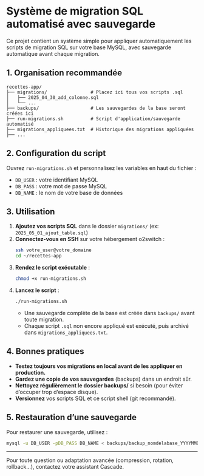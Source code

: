 # Système de migration SQL automatisé avec sauvegarde

Ce projet contient un système simple pour appliquer automatiquement les scripts de migration SQL sur votre base MySQL, avec sauvegarde automatique avant chaque migration.

## 1. Organisation recommandée

```
recettes-app/
├── migrations/                # Placez ici tous vos scripts .sql
│   ├── 2025_04_30_add_colonne.sql
│   └── ...
├── backups/                   # Les sauvegardes de la base seront créées ici
├── run-migrations.sh          # Script d'application/sauvegarde automatisé
├── migrations_appliquees.txt  # Historique des migrations appliquées
├── ...
```

## 2. Configuration du script

Ouvrez `run-migrations.sh` et personnalisez les variables en haut du fichier :
- `DB_USER` : votre identifiant MySQL
- `DB_PASS` : votre mot de passe MySQL
- `DB_NAME` : le nom de votre base de données

## 3. Utilisation

1. **Ajoutez vos scripts SQL** dans le dossier `migrations/` (ex: `2025_05_01_ajout_table.sql`)
2. **Connectez-vous en SSH** sur votre hébergement o2switch :
   ```bash
   ssh votre_user@votre_domaine
   cd ~/recettes-app
   ```
3. **Rendez le script exécutable** :
   ```bash
   chmod +x run-migrations.sh
   ```
4. **Lancez le script** :
   ```bash
   ./run-migrations.sh
   ```
   - Une sauvegarde complète de la base est créée dans `backups/` avant toute migration.
   - Chaque script `.sql` non encore appliqué est exécuté, puis archivé dans `migrations_appliquees.txt`.

## 4. Bonnes pratiques

- **Testez toujours vos migrations en local avant de les appliquer en production.**
- **Gardez une copie de vos sauvegardes** (backups) dans un endroit sûr.
- **Nettoyez régulièrement le dossier backups/** si besoin (pour éviter d’occuper trop d’espace disque).
- **Versionnez** vos scripts SQL et ce script shell (git recommandé).

## 5. Restauration d’une sauvegarde

Pour restaurer une sauvegarde, utilisez :
```bash
mysql -u DB_USER -pDB_PASS DB_NAME < backups/backup_nomdelabase_YYYYMMDD_HHMMSS.sql
```

---

Pour toute question ou adaptation avancée (compression, rotation, rollback...), contactez votre assistant Cascade.
